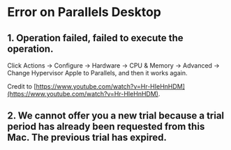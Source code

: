# Error on Parallels Desktop

## 1. Operation failed, failed to execute the operation.

Click Actions -> Configure -> Hardware -> CPU & Memory -> Advanced -> Change Hypervisor Apple to Parallels, and then it works again.

Credit to [https://www.youtube.com/watch?v=Hr-HIeHnHDM](https://www.youtube.com/watch?v=Hr-HIeHnHDM).

## 2. We cannot offer you a new trial because a trial period has already been requested from this Mac. The previous trial has expired.


